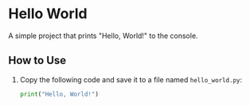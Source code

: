 # Hello World

A simple project that prints "Hello, World!" to the console.

## How to Use

1. Copy the following code and save it to a file named `hello_world.py`:
   ```python
   print("Hello, World!")

